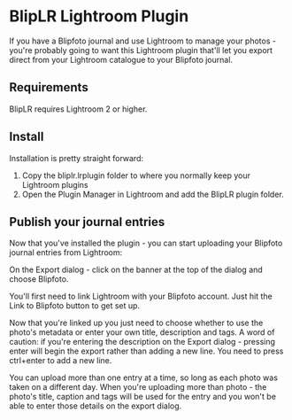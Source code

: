 # BlipLR Lightroom Plugin

If you have a Blipfoto journal and use Lightroom to manage your photos - you're probably going to want this Lightroom plugin that'll let you export direct from your Lightroom catalogue to your Blipfoto journal.

## Requirements

BlipLR requires Lightroom 2 or higher.

## Install

Installation is pretty straight forward:
1. Copy the bliplr.lrplugin folder to where you normally keep your Lightroom plugins
2. Open the Plugin Manager in Lightroom and add the BlipLR plugin folder.


## Publish your journal entries

Now that you've installed the plugin - you can start uploading your Blipfoto journal entries from Lightroom:

On the Export dialog - click on the banner at the top of the dialog and choose Blipfoto.

You'll first need to link Lightroom with your Blipfoto account. Just hit the Link to Blipfoto button to get set up.

Now that you're linked up you just need to choose whether to use the photo's metadata or enter your own title, description and tags. A word of caution: if you're entering the description on the Export dialog - pressing enter will begin the export rather than adding a new line. You need to press ctrl+enter to add a new line.

You can upload more than one entry at a time, so long as each photo was taken on a different day. When you're uploading more than photo - the photo's title, caption and tags will be used for the entry and you won't be able to enter those details on the export dialog.